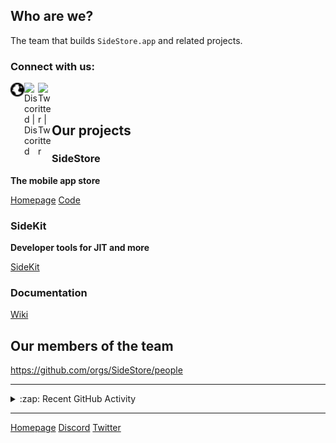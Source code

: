 <!-- 
Docs: How to use GitHub README and actions to auto-generate embedded content.
https://github.com/anuraghazra/github-readme-stats
https://www.youtube.com/watch?v=n6d4KHSKqGk
https://github.com/rahuldkjain/github-profile-readme-generator
 -->

## Who are we?

The team that builds `SideStore.app` and related projects.

### Connect with us:

<!--
[![Website](https://img.shields.io/website?label=sidestore.io&style=for-the-badge&url=https://sidestore.io)](https://sidestore.io)
[![Twitter Follow](https://img.shields.io/twitter/follow/sidestore_io?color=1DA1F2&logo=twitter&style=for-the-badge)](https://twitter.com/intent/follow?original_referer=https%3A%2F%2Fgithub.com%2Fsidestore&screen_name=sidestore)
[![GitHub Followers](https://img.shields.io/github/followers/sidestore?style=for-the-badge)]()
[![GitHub Sponsors](https://img.shields.io/github/sponsors/sidestore?style=for-the-badge
)]() 
-->

[<img align="left" alt="sidestore.io" width="22px" src="https://raw.githubusercontent.com/iconic/open-iconic/master/svg/globe.svg" />][website]
[<img align="left" alt="Discord | Discord" width="22px" src="https://cdn.jsdelivr.net/npm/simple-icons@v3/icons/discord.svg" />][discord]
[<img align="left" alt="Twitter | Twitter" width="22px" src="https://cdn.jsdelivr.net/npm/simple-icons@v3/icons/twitter.svg" />][twitter]

<br />
<br />

## Our projects

### SideStore

__The mobile app store__

[Homepage][website]
[Code][git.sidestore]

### SideKit

__Developer tools for JIT and more__

[SideKit][git.sidekit]

### Documentation

[Wiki][wiki]

## Our members of the team

https://github.com/orgs/SideStore/people

---

<details>
  <summary>:zap: Recent GitHub Activity</summary>

<!--START_SECTION:activity-->
1. 🗣 Commented on [#975](https://github.com/SideStore/SideStore/issues/975) in [SideStore/SideStore](https://github.com/SideStore/SideStore)
2. 🎉 Merged PR [#1](https://github.com/SideStore/MacAnisette/pull/1) in [SideStore/MacAnisette](https://github.com/SideStore/MacAnisette)
3. 💪 Opened PR [#1](https://github.com/SideStore/MacAnisette/pull/1) in [SideStore/MacAnisette](https://github.com/SideStore/MacAnisette)
4. 🎉 Merged PR [#146](https://github.com/SideStore/SideStore-Docs/pull/146) in [SideStore/SideStore-Docs](https://github.com/SideStore/SideStore-Docs)
5. 🗣 Commented on [#1006](https://github.com/SideStore/SideStore/issues/1006) in [SideStore/SideStore](https://github.com/SideStore/SideStore)
6. 🗣 Commented on [#1006](https://github.com/SideStore/SideStore/issues/1006) in [SideStore/SideStore](https://github.com/SideStore/SideStore)
7. 🗣 Commented on [#998](https://github.com/SideStore/SideStore/issues/998) in [SideStore/SideStore](https://github.com/SideStore/SideStore)
8. 🗣 Commented on [#1006](https://github.com/SideStore/SideStore/issues/1006) in [SideStore/SideStore](https://github.com/SideStore/SideStore)
9. 🗣 Commented on [#955](https://github.com/SideStore/SideStore/issues/955) in [SideStore/SideStore](https://github.com/SideStore/SideStore)
10. 🗣 Commented on [#1006](https://github.com/SideStore/SideStore/issues/1006) in [SideStore/SideStore](https://github.com/SideStore/SideStore)
11. ❌ Closed PR [#1005](https://github.com/SideStore/SideStore/pull/1005) in [SideStore/SideStore](https://github.com/SideStore/SideStore)
12. ❗️ Closed issue [#1010](https://github.com/SideStore/SideStore/issues/1010) in [SideStore/SideStore](https://github.com/SideStore/SideStore)
13. 🎉 Merged PR [#1011](https://github.com/SideStore/SideStore/pull/1011) in [SideStore/SideStore](https://github.com/SideStore/SideStore)
14. 🗣 Commented on [#1011](https://github.com/SideStore/SideStore/issues/1011) in [SideStore/SideStore](https://github.com/SideStore/SideStore)
15. 💪 Opened PR [#1011](https://github.com/SideStore/SideStore/pull/1011) in [SideStore/SideStore](https://github.com/SideStore/SideStore)
16. 🗣 Commented on [#1010](https://github.com/SideStore/SideStore/issues/1010) in [SideStore/SideStore](https://github.com/SideStore/SideStore)
17. 🗣 Commented on [#1010](https://github.com/SideStore/SideStore/issues/1010) in [SideStore/SideStore](https://github.com/SideStore/SideStore)
18. ❗️ Opened issue [#1010](https://github.com/SideStore/SideStore/issues/1010) in [SideStore/SideStore](https://github.com/SideStore/SideStore)
19. 🗣 Commented on [#17](https://github.com/SideStore/StosVPN/issues/17) in [SideStore/StosVPN](https://github.com/SideStore/StosVPN)
20. ❗️ Opened issue [#17](https://github.com/SideStore/StosVPN/issues/17) in [SideStore/StosVPN](https://github.com/SideStore/StosVPN)
<!--END_SECTION:activity-->

</details>

---

[Homepage][patreon] [Discord][discord] [Twitter][twitter]

<!--
- [Patreon][patreon]
- [OpenCollective][opencollective]
- [YouTube][youtube]
-->

[website]: https://sidestore.io
[wiki]: https://wiki.sidestore.io
[twitter]: https://twitter.com/sidestore_io
[discord]: https://discord.gg/sidestore-949183273383395328
[youtube]: https://youtube.com/TODO
[patreon]: https://www.patreon.com/SideStore
[opencollective]: https://opencollective.com/TODO
[git.sidestore]: https://github.com/SideStore/SideStore/
[git.sidekit]: https://github.com/SideStore/SideKit

